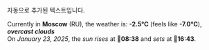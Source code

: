 
자동으로 추가된 텍스트입니다.

<!--START_SECTION:weather:moscow-->
Currently in **Moscow** (RU), the weather is: **-2.5°C** (feels like **-7.0°C**), ***overcast clouds***<br/>
On *January 23, 2025*, the *sun rises* at 🌅**08:38** and *sets* at 🌇**16:43**.
<!--END_SECTION:weather-->
